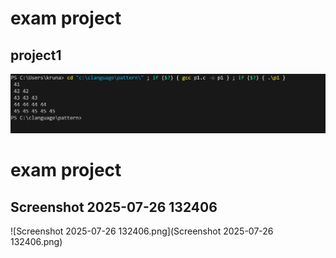 # exam project

## project1
![project1](project1.png)

# exam project

## Screenshot 2025-07-26 132406
![Screenshot 2025-07-26 132406.png](Screenshot 2025-07-26 132406.png)

